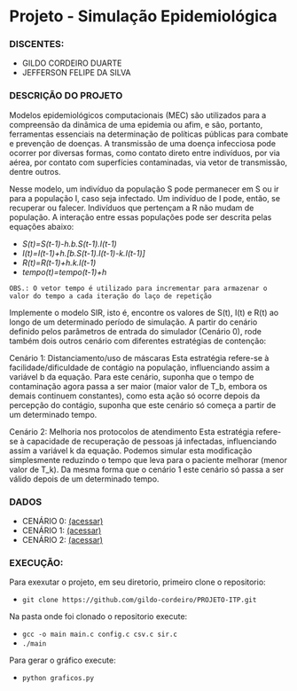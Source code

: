 # Projeto - Simulação Epidemiológica

### **DISCENTES**:
- GILDO CORDEIRO DUARTE
- JEFFERSON FELIPE DA SILVA

### **DESCRIÇÃO DO PROJETO**

Modelos epidemiológicos computacionais (MEC) são utilizados para a compreensão da dinâmica de uma epidemia ou afim, e são, portanto, ferramentas essenciais na determinação de políticas públicas para combate e prevenção de doenças. A transmissão de uma doença infecciosa pode ocorrer por diversas formas, como contato direto entre indivíduos, por via aérea, por contato com superfícies contaminadas, via vetor de transmissão, dentre outros.

Nesse modelo, um indivíduo da população S pode permanecer em S ou ir para a população I, caso seja infectado. Um indivíduo de I pode, então, se recuperar ou falecer. Indivíduos que pertençam a R não mudam de população. A interação entre essas populações pode ser descrita pelas equações abaixo:

- *S(t)=S(t-1)-h.b.S(t-1).I(t-1)*
- *I(t)=I(t-1)+h.[b.S(t-1).I(t-1)-k.I(t-1)]*
- *R(t)=R(t-1)+h.k.I(t-1)*
- *tempo(t)=tempo(t-1)+h*

`OBS.: O vetor tempo é utilizado para incrementar para armazenar o valor do tempo a cada iteração do laço de repetição`

Implemente o modelo SIR, isto é, encontre os valores de S(t), I(t) e R(t) ao longo de um determinado período de simulação. A partir do cenário definido pelos parâmetros de entrada do simulador (Cenário 0), rode também dois outros cenário com diferentes estratégias de contenção:

Cenário 1: Distanciamento/uso de máscaras
Esta estratégia refere-se à facilidade/dificuldade de contágio na população, influenciando assim a variável b da equação. Para este cenário, suponha que o tempo de contaminação agora passa a ser maior (maior valor de T_b, embora os demais continuem constantes), como esta ação só ocorre depois da percepção do contágio, suponha que este cenário só começa a partir de um determinado tempo.

Cenário 2: Melhoria nos protocolos de atendimento
Esta estratégia refere-se à capacidade de recuperação de pessoas já infectadas, influenciando assim a variável k da equação. Podemos simular esta modificação simplesmente reduzindo o tempo que leva para o paciente melhorar (menor valor de T_k). Da mesma forma que o cenário 1 este cenário só passa a ser válido depois de um determinado tempo.

### DADOS
- CENÁRIO 0: [(acessar)](https://github.com/gildo-cordeiro/PROJETO-ITP/blob/master/cenario.txt)
- CENÁRIO 1: [(acessar)](https://github.com/gildo-cordeiro/PROJETO-ITP/blob/master/cenario_2.txt)
- CENÁRIO 2: [(acessar)](https://github.com/gildo-cordeiro/PROJETO-ITP/blob/master/cenario_3.txt)

### **EXECUÇÃO:**

Para exexutar o projeto, em seu diretorio, primeiro clone o repositorio:
- `git clone https://github.com/gildo-cordeiro/PROJETO-ITP.git`

Na pasta onde foi clonado o repositorio execute: 
- `gcc -o main main.c config.c csv.c sir.c`
- `./main`

Para gerar o gráfico execute:
- `python graficos.py`
